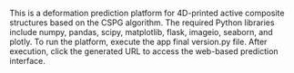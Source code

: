 This is a deformation prediction platform for 4D-printed active composite structures based on the CSPG algorithm. The required Python libraries include numpy, pandas, scipy, matplotlib, flask, imageio, seaborn, and plotly. To run the platform, execute the app final version.py file. After execution, click the generated URL to access the web-based prediction interface.
